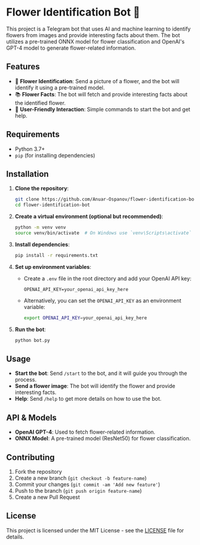 # Flower Identification Bot 🌸

This project is a Telegram bot that uses AI and machine learning to identify flowers from images and provide interesting facts about them. The bot utilizes a pre-trained ONNX model for flower classification and OpenAI's GPT-4 model to generate flower-related information.

## Features

- 🌼 **Flower Identification**: Send a picture of a flower, and the bot will identify it using a pre-trained model.
- 📚 **Flower Facts**: The bot will fetch and provide interesting facts about the identified flower.
- 🌸 **User-Friendly Interaction**: Simple commands to start the bot and get help.

## Requirements

- Python 3.7+
- `pip` (for installing dependencies)

## Installation

1. **Clone the repository**:

   ```bash
   git clone https://github.com/Anuar-Ospanov/flower-identification-bot.git
   cd flower-identification-bot
   ```

2. **Create a virtual environment (optional but recommended)**:

   ```bash
   python -m venv venv
   source venv/bin/activate  # On Windows use `venv\Scripts\activate`
   ```

3. **Install dependencies**:

   ```bash
   pip install -r requirements.txt
   ```

4. **Set up environment variables**:

   - Create a `.env` file in the root directory and add your OpenAI API key:
     ```plaintext
     OPENAI_API_KEY=your_openai_api_key_here
     ```
   - Alternatively, you can set the `OPENAI_API_KEY` as an environment variable:
     ```bash
     export OPENAI_API_KEY=your_openai_api_key_here
     ```

5. **Run the bot**:
   ```bash
   python bot.py
   ```

## Usage

- **Start the bot**: Send `/start` to the bot, and it will guide you through the process.
- **Send a flower image**: The bot will identify the flower and provide interesting facts.
- **Help**: Send `/help` to get more details on how to use the bot.

## API & Models

- **OpenAI GPT-4**: Used to fetch flower-related information.
- **ONNX Model**: A pre-trained model (ResNet50) for flower classification.

## Contributing

1. Fork the repository
2. Create a new branch (`git checkout -b feature-name`)
3. Commit your changes (`git commit -am 'Add new feature'`)
4. Push to the branch (`git push origin feature-name`)
5. Create a new Pull Request

## License

This project is licensed under the MIT License - see the [LICENSE](LICENSE) file for details.
